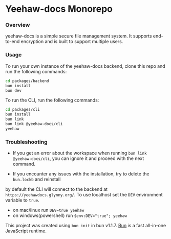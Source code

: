 # Yeehaw-docs Monorepo

### Overview

yeehaw-docs is a simple secure file management system. It supports end-to-end encryption and is built to support multiple users.

### Usage

To run your own instance of the yeehaw-docs backend, clone this repo and run the following commands:

```bash
cd packages/backend
bun install
bun dev
```

To run the CLI, run the following commands:

```bash
cd packages/cli
bun install
bun link
bun link @yeehaw-docs/cli
yeehaw
```

### Troubleshooting

- If you get an error about the workspace when running `bun link @yeehaw-docs/cli`, you can ignore it and proceed with the next command.

- If you encounter any issues with the installation, try to delete the `bun.lockb` and reinstall

by default the CLI will connect to the backend at `https://yeehawdocs.glynny.org/`. To use localhost set the `DEV` environment variable to `true`.

- on mac/linux run `DEV=true yeehaw`
- on windows(powershell) run `$env:DEV="true"; yeehaw`

This project was created using `bun init` in bun v1.1.7. [Bun](https://bun.sh) is a fast all-in-one JavaScript runtime.
